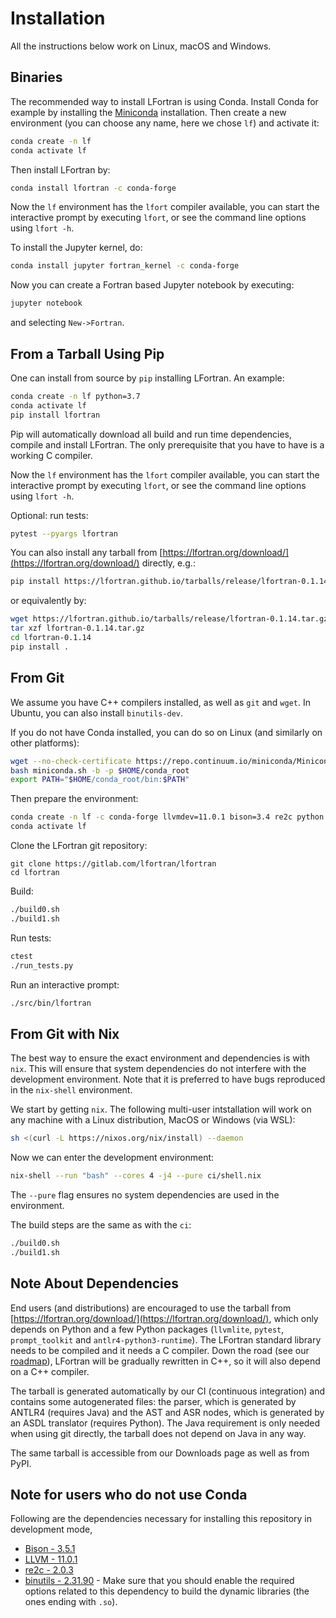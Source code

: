 # Installation

All the instructions below work on Linux, macOS and Windows.

## Binaries

The recommended way to install LFortran is using Conda.
Install Conda for example by installing the
[Miniconda](https://conda.io/en/latest/miniconda.html) installation.
Then create a new environment (you can choose any name, here we chose `lf`) and
activate it:
```bash
conda create -n lf
conda activate lf
```
Then install LFortran by:
```bash
conda install lfortran -c conda-forge
```
Now the `lf` environment has the `lfort` compiler available, you can start the
interactive prompt by executing `lfort`, or see the command line options using
`lfort -h`.

To install the Jupyter kernel, do:
```bash
conda install jupyter fortran_kernel -c conda-forge
```
Now you can create a Fortran based Jupyter notebook by executing:
```bash
jupyter notebook
```
and selecting `New->Fortran`.


## From a Tarball Using Pip

One can install from source by `pip` installing LFortran. An example:
```bash
conda create -n lf python=3.7
conda activate lf
pip install lfortran
```
Pip will automatically download all build and run time dependencies, compile
and install LFortran. The only prerequisite that you have to have is a working
C compiler.

Now the `lf` environment has the `lfort` compiler available, you can
start the interactive prompt by executing `lfort`, or see the command line
options using `lfort -h`.

Optional: run tests:
```bash
pytest --pyargs lfortran
```

You can also install any tarball from
[https://lfortran.org/download/](https://lfortran.org/download/) directly,
e.g.:
```bash
pip install https://lfortran.github.io/tarballs/release/lfortran-0.1.14.tar.gz
```
or equivalently by:
```bash
wget https://lfortran.github.io/tarballs/release/lfortran-0.1.14.tar.gz
tar xzf lfortran-0.1.14.tar.gz
cd lfortran-0.1.14
pip install .
```


## From Git

We assume you have C++ compilers installed, as well as `git` and `wget`.
In Ubuntu, you can also install `binutils-dev`.

If you do not have Conda installed, you can do so on Linux (and similarly on
other platforms):
```bash
wget --no-check-certificate https://repo.continuum.io/miniconda/Miniconda3-latest-Linux-x86_64.sh -O miniconda.sh
bash miniconda.sh -b -p $HOME/conda_root
export PATH="$HOME/conda_root/bin:$PATH"
```
Then prepare the environment:
```bash
conda create -n lf -c conda-forge llvmdev=11.0.1 bison=3.4 re2c python cmake make toml
conda activate lf
```
Clone the LFortran git repository:
```
git clone https://gitlab.com/lfortran/lfortran
cd lfortran
```
Build:
```bash
./build0.sh
./build1.sh
```
Run tests:
```bash
ctest
./run_tests.py
```
Run an interactive prompt:
```bash
./src/bin/lfortran
```

## From Git with Nix
The best way to ensure the exact environment and dependencies is with `nix`. This will ensure that system dependencies do not interfere with the development environment. Note that it is preferred to have bugs reproduced in the `nix-shell` environment.

We start by getting `nix`. The following multi-user intstallation will work on any machine with a Linux distribution, MacOS or Windows (via WSL):
```bash
sh <(curl -L https://nixos.org/nix/install) --daemon
```
Now we can enter the development environment:
```bash
nix-shell --run "bash" --cores 4 -j4 --pure ci/shell.nix
```
The `--pure` flag ensures no system dependencies are used in the environment.

The build steps are the same as with the `ci`:
```bash
./build0.sh
./build1.sh
```
## Note About Dependencies

End users (and distributions) are encouraged to use the tarball
from [https://lfortran.org/download/](https://lfortran.org/download/),
which only depends on Python and a few Python packages (`llvmlite`, `pytest`,
`prompt_toolkit` and `antlr4-python3-runtime`). The LFortran standard library
needs to be compiled and it needs a C compiler. Down the road (see our
[roadmap](index.md)), LFortran will be gradually rewritten in C++, so it will
also depend on a C++ compiler.

The tarball is generated automatically by our CI (continuous integration) and
contains some autogenerated files: the parser, which is generated by ANTLR4
(requires Java) and the AST and ASR nodes, which is generated by an ASDL
translator (requires Python). The Java requirement is only needed when using
git directly, the tarball does not depend on Java in any way.

The same tarball is accessible from our Downloads page as well as from PyPI.

## Note for users who do not use Conda

Following are the dependencies necessary for installing this
repository in development mode,

- [Bison - 3.5.1](https://ftp.gnu.org/gnu/bison/bison-3.5.1.tar.xz)
- [LLVM - 11.0.1](https://github.com/llvm/llvm-project/releases/download/llvmorg-11.0.1/llvm-11.0.1.src.tar.xz)
- [re2c - 2.0.3](https://re2c.org/install/install.html)
- [binutils - 2.31.90](ftp://sourceware.org/pub/binutils/snapshots/binutils-2.31.90.tar.xz) - Make sure that you should enable the required options related to this dependency to build the dynamic libraries (the ones ending with `.so`).
